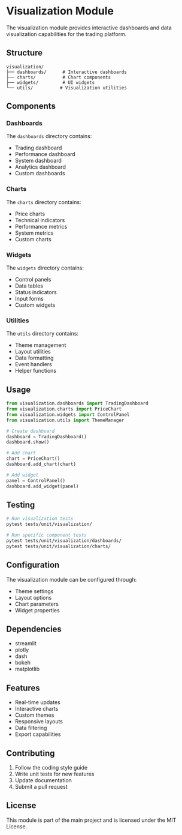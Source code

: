 # Visualization Module

The visualization module provides interactive dashboards and data visualization capabilities for the trading platform.

## Structure

```
visualization/
├── dashboards/      # Interactive dashboards
├── charts/          # Chart components
├── widgets/         # UI widgets
└── utils/          # Visualization utilities
```

## Components

### Dashboards

The `dashboards` directory contains:
- Trading dashboard
- Performance dashboard
- System dashboard
- Analytics dashboard
- Custom dashboards

### Charts

The `charts` directory contains:
- Price charts
- Technical indicators
- Performance metrics
- System metrics
- Custom charts

### Widgets

The `widgets` directory contains:
- Control panels
- Data tables
- Status indicators
- Input forms
- Custom widgets

### Utilities

The `utils` directory contains:
- Theme management
- Layout utilities
- Data formatting
- Event handlers
- Helper functions

## Usage

```python
from visualization.dashboards import TradingDashboard
from visualization.charts import PriceChart
from visualization.widgets import ControlPanel
from visualization.utils import ThemeManager

# Create dashboard
dashboard = TradingDashboard()
dashboard.show()

# Add chart
chart = PriceChart()
dashboard.add_chart(chart)

# Add widget
panel = ControlPanel()
dashboard.add_widget(panel)
```

## Testing

```bash
# Run visualization tests
pytest tests/unit/visualization/

# Run specific component tests
pytest tests/unit/visualization/dashboards/
pytest tests/unit/visualization/charts/
```

## Configuration

The visualization module can be configured through:
- Theme settings
- Layout options
- Chart parameters
- Widget properties

## Dependencies

- streamlit
- plotly
- dash
- bokeh
- matplotlib

## Features

- Real-time updates
- Interactive charts
- Custom themes
- Responsive layouts
- Data filtering
- Export capabilities

## Contributing

1. Follow the coding style guide
2. Write unit tests for new features
3. Update documentation
4. Submit a pull request

## License

This module is part of the main project and is licensed under the MIT License. 